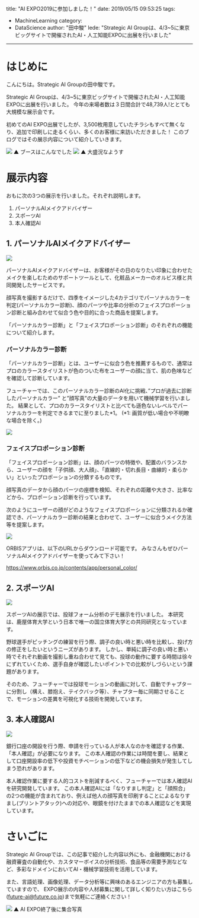 title: "AI EXPO2019に参加しました！"
date: 2019/05/15 09:53:25
tags:
  - MachineLearning
category:
  - DataScience
author: "田中駿"
lede: "Strategic AI Groupは、4/3~5に東京ビッグサイトで開催されたAI・人工知能EXPOに出展を行いました"
---

# はじめに
こんにちは。Strategic AI Groupの田中駿です。

Strategic AI Groupは、4/3~5に東京ビッグサイトで開催されたAI・人工知能EXPOに出展を行いました。
今年の来場者数は３日間合計で48,739人!ととても大規模な展示会です。

初めてのAI EXPO出展でしたが、3,500枚用意していたチラシもすべて無くなり、追加で印刷しに走るくらい、多くのお客様に来訪いただきました！
このブログではその展示内容について紹介していきます。

<img src="/images/20190515/photo_20190515_01.png" class="img-middle-size">
▲ ブースはこんなでした

<img src="/images/20190515/photo_20190515_02.png" class="img-middle-size">
▲ 大盛況なようす


# 展示内容

おもに次の3つの展示を行いました。それぞれ説明します。

1. パーソナルAIメイクアドバイザー
2. スポーツAI
3. 本人確認AI

## 1. パーソナルAIメイクアドバイザー
<img src="/images/20190515/photo_20190515_03.png" class="img-small-size">


パーソナルAIメイクアドバイザーは、お客様がその日のなりたい印象に合わせたメイクを楽しむためのサポートツールとして、化粧品メーカーのオルビス様と共同開発したサービスです。

顔写真を撮影するだけで、四季をイメージした4カテゴリでパーソナルカラーを判定(パーソナルカラー診断)、顔のパーツや比率の分析のフェイスプロポーション診断と組み合わせて似合う色や目的に合った商品を提案します。

「パーソナルカラー診断」と「フェイスプロポーション診断」のそれぞれの機能について紹介します。


### パーソナルカラー診断

「パーソナルカラー診断」とは、ユーザーに似合う色を推薦するもので、通常はプロのカラースタイリストが色のついた布をユーザーの顔に当て、肌の色味などを確認して診断しています。

フューチャーでは、このパーソナルカラー診断のAI化に挑戦、”プロが過去に診断したパーソナルカラー” と”顔写真”の大量のデータを用いて機械学習を行いました。
結果として、プロのカラースタイリストと比べても遜色ないレベルでパーソナルカラーを判定できるまでに至りました*1。
(*1: 画質が低い場合や不明瞭な場合を除く。)

<img src="/images/20190515/photo_20190515_04.png" class="img-small-size">


### フェイスプロポーション診断

「フェイスプロポーション診断」は、顔のパーツの特徴や、配置のバランスから、ユーザーの顔を「子供顔、大人顔」、「直線的・切れ長目・曲線的・柔らかい」といったプロポーションの分類するものです。

顔写真のデータから顔のパーツの座標を検知、それぞれの距離や大きさ、比率などから、プロポーション診断を行っています。

次のようにユーザーの顔がどのようなフェイスプロポーションに分類されるか確認でき、パーソナルカラー診断の結果と合わせて、ユーザーに似合うメイク方法等を提案します。

<img src="/images/20190515/photo_20190515_05.png" class="img-small-size">

ORBISアプリは、以下のURLからダウンロード可能です。
みなさんもぜひパーソナルAIメイクアドバイザーを使ってみて下さい！

https://www.orbis.co.jp/contents/app/personal_color/



## 2. スポーツAI

<img src="/images/20190515/photo_20190515_06.png" class="img-small-size">

スポーツAIの展示では、投球フォーム分析のデモ展示を行いました。
本研究は、鹿屋体育大学という日本で唯一の国立体育大学との共同研究となっています。

野球選手がピッチングの練習を行う際、調子の良い時と悪い時を比較し、投げ方の修正をしたいというニーズがあります。
しかし、単純に調子の良い時と悪い時でそれぞれ動画を撮影し重ね合わせて見ても、投球の動作に要する時間は徐々にずれていくため、選手自身が確認したいポイントでの比較がしづらいという課題があります。

そのため、フューチャーでは投球モーションの動画に対して、自動でチャプターに分割し（構え、膝抱え、テイクバック等）、チャプター毎に同期させることで、モーションの差異を可視化する技術を開発しています。



## 3. 本人確認AI

<img src="/images/20190515/photo_20190515_07.png" class="img-small-size">

銀行口座の開設を行う際、申請を行っている人が本人なのかを確認する作業、「本人確認」が必要になります。
この本人確認の作業には時間を要し、結果として口座開設率の低下や投資モチベーションの低下などの機会損失が発生してしまう恐れがあります。

本人確認作業に要する人的コストを削減するべく、フューチャーでは本人確認AIを研究開発しています。
この本人確認AIには「なりすまし判定」と「顔照合」の2つの機能が含まれており、例えば他人の顔写真を印刷することによるなりすまし(プリントアタック)への対応や、眼鏡を付けたままでの本人確認などを実現しています。


# さいごに
Strategic AI Groupでは、この記事で紹介した内容以外にも、金融機関における融資審査の自動化や、カスタマーボイスの分析技術、食品等の需要予測などなど、多彩なドメインにおいてAI・機械学習技術を活用しています。

また、言語処理、画像処理、データ分析等に興味のあるエンジニアの方も募集していますので、
EXPO展示の内容や人材募集に関して詳しく知りたい方はこちら(future-ai@future.co.jp)まで気軽にご連絡ください！

<img src="/images/20190515/photo_20190515_08.png">
▲ AI EXPO終了後に集合写真
